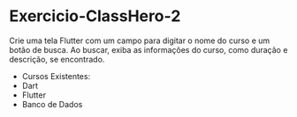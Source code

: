 # Exercicio-ClassHero-2

Crie uma tela Flutter com um campo para digitar o nome do curso e um botão de busca. Ao buscar, exiba as informações do curso, como duração e descrição, se encontrado.

- Cursos Existentes:
-  Dart
-  Flutter
-  Banco de Dados
